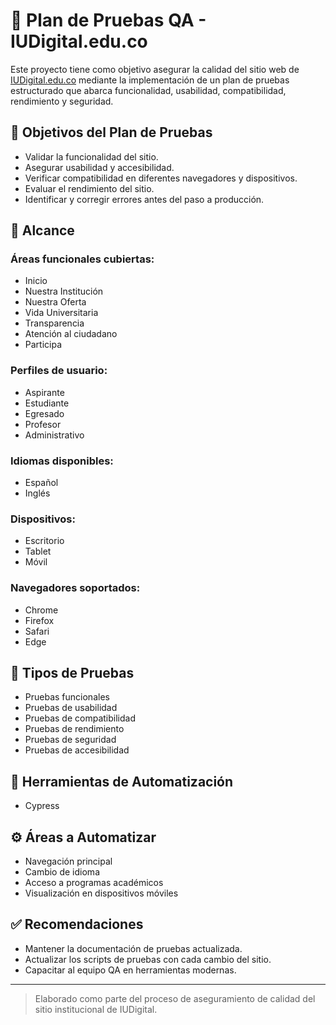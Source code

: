 # 🧪 Plan de Pruebas QA - IUDigital.edu.co

Este proyecto tiene como objetivo asegurar la calidad del sitio web de [IUDigital.edu.co](https://www.iudigital.edu.co) mediante la implementación de un plan de pruebas estructurado que abarca funcionalidad, usabilidad, compatibilidad, rendimiento y seguridad.

## 🎯 Objetivos del Plan de Pruebas

- Validar la funcionalidad del sitio.
- Asegurar usabilidad y accesibilidad.
- Verificar compatibilidad en diferentes navegadores y dispositivos.
- Evaluar el rendimiento del sitio.
- Identificar y corregir errores antes del paso a producción.

## 📌 Alcance

### Áreas funcionales cubiertas:
- Inicio
- Nuestra Institución
- Nuestra Oferta
- Vida Universitaria
- Transparencia
- Atención al ciudadano
- Participa

### Perfiles de usuario:
- Aspirante
- Estudiante
- Egresado
- Profesor
- Administrativo

### Idiomas disponibles:
- Español
- Inglés

### Dispositivos:
- Escritorio
- Tablet
- Móvil

### Navegadores soportados:
- Chrome
- Firefox
- Safari
- Edge

## 🧪 Tipos de Pruebas

- Pruebas funcionales
- Pruebas de usabilidad
- Pruebas de compatibilidad
- Pruebas de rendimiento
- Pruebas de seguridad
- Pruebas de accesibilidad

## 🤖 Herramientas de Automatización

- Cypress

## ⚙️ Áreas a Automatizar

- Navegación principal
- Cambio de idioma
- Acceso a programas académicos
- Visualización en dispositivos móviles

## ✅ Recomendaciones

- Mantener la documentación de pruebas actualizada.
- Actualizar los scripts de pruebas con cada cambio del sitio.
- Capacitar al equipo QA en herramientas modernas.

---

> Elaborado como parte del proceso de aseguramiento de calidad del sitio institucional de IUDigital.
